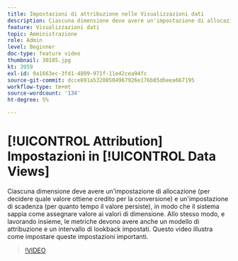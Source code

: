 ```yaml
---
title: Impostazioni di attribuzione nelle Visualizzazioni dati
description: Ciascuna dimensione deve avere un'impostazione di allocazione (per decidere quale valore ottiene credito per la conversione) e un'impostazione di scadenza (per quanto tempo il valore persiste), in modo che il sistema sappia come assegnare valore ai valori di dimensione. Allo stesso modo, e lavorando insieme, le metriche devono avere anche un modello di attribuzione e un intervallo di lookback impostati. Questo video illustra come impostare queste impostazioni importanti.
feature: Visualizzazioni dati
topic: Amministrazione
role: Admin
level: Beginner
doc-type: feature video
thumbnail: 30185.jpg
kt: 3959
exl-id: 9a1663ec-3fd1-4899-971f-11e42cea94fc
source-git-commit: dcce691a53200504967926e176b85dbeea667195
workflow-type: tm+mt
source-wordcount: '134'
ht-degree: 5%

---
```


# [!UICONTROL Attribution] Impostazioni in  [!UICONTROL Data Views]

Ciascuna dimensione deve avere un&#39;impostazione di allocazione (per decidere quale valore ottiene credito per la conversione) e un&#39;impostazione di scadenza (per quanto tempo il valore persiste), in modo che il sistema sappia come assegnare valore ai valori di dimensione. Allo stesso modo, e lavorando insieme, le metriche devono avere anche un modello di attribuzione e un intervallo di lookback impostati. Questo video illustra come impostare queste impostazioni importanti.

>[!VIDEO](https://video.tv.adobe.com/v/30185/?quality=12&enable10seconds=on&speedcontrol=on)
